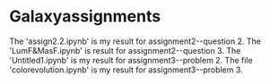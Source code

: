# Galaxyassignments
The 'assign2.2.ipynb' is my result for assignment2--question 2.
The 'LumF&MasF.ipynb' is result for assignment2--question 3.
The 'Untitled1.ipynb' is my result for assignment3--problem 2.
The file 'colorevolution.ipynb' is my result for assignment3--problem 3.

